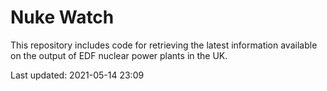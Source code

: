 # Nuke Watch

This repository includes code for retrieving the latest information available on the output of EDF nuclear power plants in the UK.

Last updated: 2021-05-14 23:09